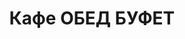 ---
layout: lunch
title: "Кафе ОБЕД БУФЕТ"
description: "<b>Адрес:</b> проспект Жукова 44 (ТЦ Аутлето), второй этаж <br> <b>Режим работы:</b> ежедневно с 10.00 до 18.00<br>  <a href='/menu/Меню 03.12.18.docx' download class='text-small-center'>Меню на 3 декабря</a>  <br><hr> Закажите свой обед с доставкой в офис или на дом!"
subdescription1: "Читайте [условия доставки](/delivery/ 'Условия доставки | ХаусФреш')"
metadescription: "Кафе ОБЕД БУФЕТ на Жукова: адрес, режим работы. Заказать Горячий Комплексный Обед в Офис. Самое вкусное обеденное меню. Доступные цены, Скидки. Организация Корпоративного Питания. Доставка обедов в офис и на дом"
metakeywords: "Кафе ОБЕД БУФЕТ на Жукова: адрес, режим работы. Заказ домашних комплексных обедов: Салаты, Супы, Вторые блюда, Гарниры, Хлеб, Выпечка, Напитки. Корпоративное питание. Доставка обедов в офис Минск"
sitetitle: "Кафе ОБЕД БУФЕТ ☕ (Комплексные Обеды) | Доставка в Офис"
weekMenu:
- weekDay: Открыт приём заказов на Понедельник
  day: 3 декабря
  validFromOrderDate: "2018-11-30 11:00:00"
  validToOrderDate: "2018-12-03 10:59:59"
  courses:
  - title: Салаты
    items:
    - title: Салат «Слоеный»
      id: 1101	
      ingredients: овощи свежие, яйцо, сыр, майонез
      weight: 150
      price: 2.60
    - title: Салат с крабовыми палочками и кукурузой
      id: 1102
      ingredients: крабовые палочки, рис отварной, овощи маринованные, майонез
      weight: 150
      price: 2.45
    - title: Салат «1812» 
      id: 1103
      ingredients: филе цыпленка отварное, огурец маринованный, грибы маринованные, капуста пекинская, сыр, сухарики, заправка
      weight: 150
      price: 3.45
  - title: Супы
    items:  
    - title: Щи из свежей капусты с картофелем
      id: 1201
      ingredients: 
      weight: 250/20
      price: 1.95
    - title: Суп-пюре из свежих грибов
      id: 1202
      ingredients: 
      weight: 250
      price: 2.45
  - title: Вторые блюда
    items:
    - title: Рыба жареная с перцем
      id: 1301
      ingredients: филе хека, овощи, специи
      weight: 160
      price: 4.50
    - title: Поджарка из свинины
      id: 1302
      ingredients: свинина, специи
      weight: 100
      price: 3.40
    - title: Птица в соусе карри 
      id: 1303
      ingredients: филе цыпленка, соус, специи
      weight: 100/40
      price: 4.50
    - title: Паста Карбонара
      id: 1304
      ingredients: паста, ветчина, сыр, специи, соус
      weight: 300
      price: 5.00
  - title: Гарниры
    items:
    - title: Рис с овощами
      id: 1401
      ingredients: 
      weight: 150
      price: 1.50
    - title: Картофель отварной
      id: 1402
      ingredients: 
      weight: 150
      price: 1.20
- weekDay: Открыт приём заказов на Вторник
  day: 27 ноября 
  validFromOrderDate: "2018-11-26 11:00:00"
  validToOrderDate: "2018-11-27 10:59:59"
  courses:
  - title: Салаты
    items:
    - title: Салат из птицы с грибами
      id: 2101
      ingredients: птица отварная, овощи отварные, грибы, майонез
      weight: 150
      price: 2.65
    - title: Яйцо, фаршированное грибами 
      id: 2102
      ingredients: яйцо, грибы, майонез
      weight: 70
      price: 2.40
    - title: Салат «Капуста по-слуцки»
      id: 2103
      ingredients: капуста белокочанная, морковь, маринад
      weight: 150
      price: 1.75
  - title: Супы
    items:  
    - title: Рассольник Ленинградский
      id: 2201
      ingredients: 
      weight: 250/20
      price: 2.15
    - title: Суп-пюре из свежих грибов
      id: 2202
      ingredients: 
      weight: 250
      price: 2.45
  - title: Вторые блюда
    items:
    - title: Тефтели с соусом
      id: 2301
      ingredients: свинина, специи, соус
      weight: 120/30
      price: 4.10
    - title: Филе птицы в белках  
      id: 2302
      ingredients: филе птицы, белки яичные, специи
      weight: 123
      price: 3.45
    - title: Свинина «Аппетитная»
      id: 2303
      ingredients: свинина, специи
      weight: 75
      price: 4.20
    - title: Каша перловая с грибами
      id: 2304
      ingredients: 
      weight: 150
      price: 1.60
  - title: Гарниры
    items:
    - title: Картофель отварной
      id: 2401
      ingredients: 
      weight: 150
      price: 1.20
    - title: Капуста тушеная
      id: 2402
      ingredients: 
      weight: 200
      price: 1.25
- weekDay: Открыт приём заказов на Среду
  day: 28 ноября
  validFromOrderDate: "2018-11-27 11:00:00"
  validToOrderDate: "2018-11-28 10:59:59"
  courses:
  - title: Салаты
    items:
    - title: Салат с крабовыми палочками и кукурузой
      id: 3101
      ingredients: крабовые палочки, рис отварной, овощи маринованные, майонез
      weight: 150
      price: 2.45
    - title: Салат «Несвижский»
      id: 3102
      ingredients: филе сельди, овощи отварные, майонез
      weight: 150
      price: 2.15
    - title: Салат из свежих помидоров и огурцов
      id: 3103
      ingredients: овощи свежие, заправка
      weight: 150
      price: 2.20
  - title: Супы
    items:  
    - title: Суп-крем Тыквенный
      id: 3201
      ingredients: 
      weight: 250
      price: 2.45
    - title: Суп рисовый с курицей
      id: 3202
      ingredients: 
      weight: 250
      price: 2.15
  - title: Вторые блюда
    items:
    - title: Зразы рубленые, фаршированные грибами
      id: 3301
      ingredients: свинина, говядина, грибы, специи
      weight: 140
      price: 3.70
    - title: Птица в сливочно-горчичном соусе
      id: 3302
      ingredients: птица, соус, специи
      weight: 100/50
      price: 4.10
    - title: Рыба, тушенная в томате с овощами   
      id: 3303
      ingredients: рыба хек, специи, овощи тушеные, соус
      weight: 150
      price: 3.40
    - title: Оладьи из кабачка
      id: 3304
      ingredients: кабачок свежий, сметана
      weight: 250/30
      price: 3.00
  - title: Гарниры
    items:
    - title: Картофельное пюре
      id: 3401
      ingredients: 
      weight: 150
      price: 1.50
    - title: Макароны отварные
      id: 3402
      ingredients: 
      weight: 150
      price: 1.00
- weekDay: Открыт приём заказов на Четверг
  day: 29 ноября
  validFromOrderDate: "2018-11-28 11:00:00"
  validToOrderDate: "2018-11-29 10:59:59"
  courses:
  - title: Салаты
    items:
    - title: Салат из помидоров, капусты и сладкого перца
      id: 4101
      ingredients: помидор свежий, капуста белокочанная, перец свежий, майонез
      weight: 150
      price: 2.15
    - title: Салат «Мясной с фасолью»
      id: 4102
      ingredients: говядина отварная, овощи маринованные, фасоль, картофель отварной, майонез
      weight: 150
      price: 2.65
    - title: Салат из птицы с семенами подсолнуха 
      id: 4103
      ingredients: филе цыпленка отварное, огурец свежий, капуста пекинская, перец свежий, семена подсолнуха, заправка
      weight: 170
      price: 3.95
  - title: Супы
    items:  
    - title: Солянка сборная мясная
      id: 4201
      ingredients: 
      weight: 250/30
      price: 2.95
    - title: Суп-лапша домашняя с курицей
      id: 4202
      ingredients: 
      weight: 250/30
      price: 2.15
  - title: Вторые блюда
    items:
    - title: Филе птицы по-купечески
      id: 4301
      ingredients: филе цыпленка, блинчики
      weight: 180
      price: 4.10
    - title: Горбуша филе жареное
      id: 4302
      ingredients: филе горбуши, специи
      weight: 100
      price: 4.20
    - title: Мачанка с блинами
      id: 4303
      ingredients: свинина, блинчики, соус, специи
      weight: 250
      price: 4.10
    - title: Котлеты из птицы
      id: 4304
      ingredients: филе цыпленка,  специи
      weight: 120
      price: 4.00
  - title: Гарниры
    items:
    - title: Картофель отварной
      id: 4401
      ingredients: 
      weight: 150
      price: 1.20
    - title: Овощи запеченные «Калейдоскоп»
      id: 4402
      ingredients:
      weight: 150
      price: 1.55
- weekDay: Открыт приём заказов на Пятницу
  day: 30 ноября
  validFromOrderDate: "2018-11-29 11:00:00"
  validToOrderDate: "2018-11-30 10:59:59"
  courses:
  - title: Салаты
    items:
    - title: Салат «Лесная Иллюзия» 
      id: 5101
      ingredients: грибы маринованные, ветчина, овощи отварные, овощи маринованные, яйцо, майонез
      weight: 150
      price: 2.95
    - title: Салат «Цезарь с птицей»
      id: 5102
      ingredients: птица, овощи свежие, сыр, майонез
      weight: 200
      price: 3.45
    - title: Салат из белокочанной капусты со свеклой и морковью
      id: 5103
      ingredients: капуста, свекла, морковь, заправка
      weight: 150
      price: 1.50
  - title: Супы
    items:  
    - title: Уха ростовская
      id: 5201
      ingredients: 
      weight: 250
      price: 2.85
    - title: Суп-пюре из разных овощей с сухариками
      id: 5202
      ingredients: 
      weight: 250/10
      price: 2.40
  - title: Вторые блюда
    items:
    - title: Рыба жареная с перцем
      id: 5301
      ingredients: филе хека, овощи, специи
      weight: 150
      price: 4.50
    - title: Биточки особые
      id: 5302
      ingredients: свинина, говядина, специи
      weight: 100
      price: 3.50
    - title: Соте из птицы с овощами    
      id: 5303
      ingredients: филе птицы, овощи, специи
      weight: 170
      price: 4.20
    - title: Картофельные оладьи, фаршированные грибами
      id: 5304
      ingredients: 
      weight: 225/20
      price: 3.65
  - title: Гарниры
    items:
    - title: Картофель жаренный
      id: 5401
      ingredients: 
      weight: 150
      price: 1.90
    - title: Каша рассыпчатая рисовая
      id: 5402
      ingredients: 
      weight: 150
      price: 1.20
sharedCourses:
- title: Хлеб
  items:
  - title: Хлеб белый
    id: 1
    ingredients: 
    weight: 40
    price: 0.20
  - title: Хлеб тёмный
    id: 2    
    ingredients: 
    weight: 40
    price: 0.20
  - title: Хлеб белый (2 порции)
    id: 3
    ingredients: 
    weight: 80
    price: 0.40
  - title: Хлеб тёмный (2 порции)
    id: 4    
    ingredients: 
    weight: 80
    price: 0.40
- title: Соусы
  items:
  - title: Сметана
    id: 5
    ingredients: 
    weight: 50
    price: 0.50
  - title: Кетчуп томатный
    id: 6    
    ingredients: 
    weight: 50
    price: 0.50
  - title: Майонез
    id: 7
    ingredients: 
    weight: 50
    price: 0.50
- title: Выпечка
  items:
  - title: Торт «Ореховый Сара Бернар»
    id: 8  
    ingredients: 
    weight: 100
    price: 2.00
  - title: Торт «Шоколоадный Брауни»
    id: 9    
    ingredients: 
    weight: 83
    price: 2.00
  - title: Сметанник
    id: 10    
    ingredients: 
    weight: 75
    price: 0.85
  - title: Булочка чайная с творогом
    id: 11    
    ingredients: 
    weight: 50
    price: 0.65
  - title: Маффин в ассортименте
    id: 12    
    ingredients: 
    weight: 115
    price: 1.50
  - title: Круассан с шоколадом
    id: 13    
    ingredients: 
    weight: 50
    price: 1.10
  - title: Круассан со сгущёнкой
    id: 14    
    ingredients: 
    weight: 50
    price: 1.10
  - title: Слойка с вишней
    id: 15    
    ingredients: 
    weight: 75
    price: 1.10
  - title: Слойка со сгущёнкой
    id: 16    
    ingredients: 
    weight: 75
    price: 1.10
  - title: Слойка с сыром
    id: 17    
    ingredients: 
    weight: 75
    price: 1.10
- title: Напитки
  items:
  - title: Холодный чай Фьюз Ти
    id: 18
    ingredients: 
    weight: 500
    price: 2.50
  - title: Напиток Кока-Кола
    id: 19
    ingredients: 
    weight: 500
    price: 2.00
  - title: Напиток Спрайт
    id: 20
    ingredients: 
    weight: 500
    price: 2.00
  - title: Напиток Фанта Апельсин
    id: 21
    ingredients: 
    weight: 500
    price: 2.00
  - title: Питьевая вода Бонаква
    id: 22
    ingredients: 
    weight: 500
    price: 1.50
---
